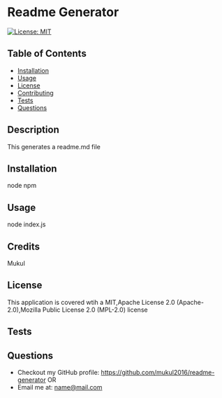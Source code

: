 # Readme Generator
[![License: MIT](https://img.shields.io/badge/License-MIT-yellow.svg)](https://opensource.org/licenses/MIT)
  ## Table of Contents
  * [Installation](#installation)
  * [Usage](#usage)
  * [License](#license)
  * [Contributing](#contributing)
  * [Tests](#tests)
  * [Questions](#questions)
  
  ## Description
  This generates a readme.md file
  ## Installation
  node npm
  ## Usage
  node index.js
  ## Credits
  Mukul
  ## License
  This application is covered wtih a MIT,Apache License 2.0 (Apache-2.0),Mozilla Public License 2.0 (MPL-2.0) license
  ## Tests
  ## Questions
  * Checkout my GitHub profile: https://github.com/mukul2016/readme-generator
  OR  
  * Email me at: name@mail.com
